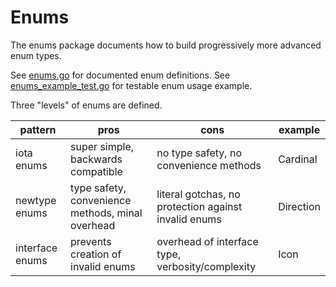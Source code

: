 # Enums

The enums package documents how to build progressively more advanced enum types.

See [enums.go](/pkg/enums/enums.go) for documented enum definitions.
See [enums_example_test.go](/pkg/enums/enums_exampe_test.go) for testable enum usage example.


Three "levels" of enums are defined.

|pattern|pros|cons|example|
|---|---|---|---|
|iota enums|super simple, backwards compatible|no type safety, no convenience methods|Cardinal|
|newtype enums|type safety, convenience methods, minal overhead|literal gotchas, no protection against invalid enums|Direction|
|interface enums|prevents creation of invalid enums|overhead of interface type, verbosity/complexity|Icon|
